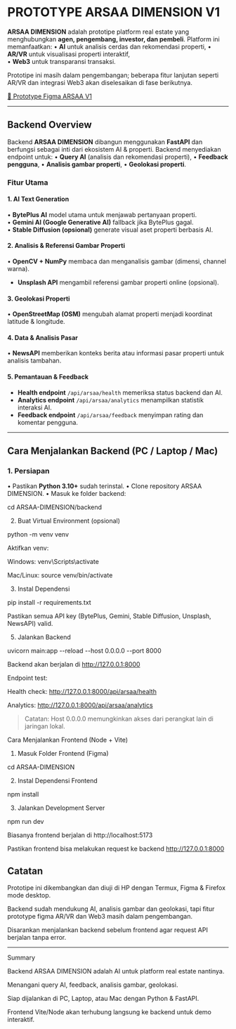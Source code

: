 # PROTOTYPE ARSAA DIMENSION V1

**ARSAA DIMENSION** adalah prototipe platform real estate yang menghubungkan **agen, pengembang, investor, dan pembeli**. Platform ini memanfaatkan:
• **AI** untuk analisis cerdas dan rekomendasi properti,
• **AR/VR** untuk visualisasi properti interaktif,  
• **Web3** untuk transparansi transaksi.  

Prototipe ini masih dalam pengembangan; beberapa fitur lanjutan seperti AR/VR dan integrasi Web3 akan diselesaikan di fase berikutnya.

[🔗 Prototype Figma ARSAA V1](https://www.figma.com/make/XmtTFvvxHsKvukvb8Lmj0R/PROTOTYPE-ARSAA-V1?fullscreen=1)

---

## Backend Overview

Backend **ARSAA DIMENSION** dibangun menggunakan **FastAPI** dan berfungsi sebagai inti dari ekosistem AI & properti. Backend menyediakan endpoint untuk:
• **Query AI** (analisis dan rekomendasi properti),
• **Feedback pengguna**,
• **Analisis gambar properti**,
• **Geolokasi properti**.  

### Fitur Utama

#### 1. AI Text Generation
• **BytePlus AI** model utama untuk menjawab pertanyaan properti.  
• **Gemini AI (Google Generative AI)** fallback jika BytePlus gagal.  
• **Stable Diffusion (opsional)** generate visual aset properti berbasis AI.  

#### 2. Analisis & Referensi Gambar Properti
• **OpenCV + NumPy** membaca dan menganalisis gambar (dimensi, channel warna).  
- **Unsplash API** mengambil referensi gambar properti online (opsional).  

#### 3. Geolokasi Properti
• **OpenStreetMap (OSM)** mengubah alamat properti menjadi koordinat latitude & longitude.  

#### 4. Data & Analisis Pasar
• **NewsAPI** memberikan konteks berita atau informasi pasar properti untuk analisis tambahan.  

#### 5. Pemantauan & Feedback
- **Health endpoint** `/api/arsaa/health` memeriksa status backend dan AI.  
- **Analytics endpoint** `/api/arsaa/analytics` menampilkan statistik interaksi AI.  
- **Feedback endpoint** `/api/arsaa/feedback` menyimpan rating dan komentar pengguna.  

---

## Cara Menjalankan Backend (PC / Laptop / Mac)

### 1. Persiapan
• Pastikan **Python 3.10+** sudah terinstal.
• Clone repository ARSAA DIMENSION.
• Masuk ke folder backend:

cd ARSAA-DIMENSION/backend

2. Buat Virtual Environment (opsional)

python -m venv venv

Aktifkan venv:

Windows: venv\Scripts\activate

Mac/Linux: source venv/bin/activate

3. Instal Dependensi

pip install -r requirements.txt

Pastikan semua API key (BytePlus, Gemini, Stable Diffusion, Unsplash, NewsAPI) valid.

5. Jalankan Backend

uvicorn main:app --reload --host 0.0.0.0 --port 8000

Backend akan berjalan di http://127.0.0.1:8000

Endpoint test:

Health check: http://127.0.0.1:8000/api/arsaa/health

Analytics: http://127.0.0.1:8000/api/arsaa/analytics

> Catatan: Host 0.0.0.0 memungkinkan akses dari perangkat lain di jaringan lokal.

Cara Menjalankan Frontend (Node + Vite)

1. Masuk Folder Frontend (Figma)

cd ARSAA-DIMENSION

2. Instal Dependensi Frontend

npm install

3. Jalankan Development Server

npm run dev

Biasanya frontend berjalan di http://localhost:5173

Pastikan frontend bisa melakukan request ke backend http://127.0.0.1:8000

## Catatan

Prototipe ini dikembangkan dan diuji di HP dengan Termux, Figma & Firefox mode desktop.

Backend sudah mendukung AI, analisis gambar dan geolokasi, tapi fitur prototype figma AR/VR dan Web3 masih dalam pengembangan.

Disarankan menjalankan backend sebelum frontend agar request API berjalan tanpa error.

---

Summary

Backend ARSAA DIMENSION adalah AI untuk platform real estate nantinya.

Menangani query AI, feedback, analisis gambar, geolokasi.

Siap dijalankan di PC, Laptop, atau Mac dengan Python & FastAPI.

Frontend Vite/Node akan terhubung langsung ke backend untuk demo interaktif.
